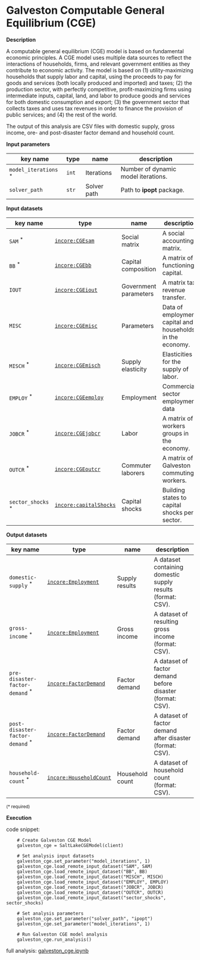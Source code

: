 # Galveston Computable General Equilibrium (CGE)

**Description**

A computable general equilibrium (CGE) model is based on fundamental economic principles. A CGE model uses multiple 
data sources to reflect the interactions of households, firms, and relevant government entities as they contribute 
to economic activity. The model is based on (1) utility-maximizing households that supply labor and capital, 
using the proceeds to pay for goods and services (both locally produced and imported) and taxes; (2) the production 
sector, with perfectly competitive, profit-maximizing firms using intermediate inputs, capital, land, and labor 
to produce goods and services for both domestic consumption and export; (3) the government sector that collects 
taxes and uses tax revenues in order to finance the provision of public services; and (4) the rest of the world. 

The output of this analysis are CSV files with domestic supply, gross income, ore- and post-disaster factor demand 
and household count.

**Input parameters**

key name | type | name | description
--- | --- | --- | ---
`model_iterations` <sup>*</sup> | `int` | Iterations | Number of dynamic model iterations.
`solver_path` | `str` | Solver path | Path to **ipopt** package.

**Input datasets**

key name | type | name | description
--- | --- | --- | ---
`SAM` <sup>*</sup> | [`incore:CGEsam`](https://incore.ncsa.illinois.edu/semantics/api/types/incore:CGEsam) | Social matrix | A social accounting matrix.
`BB` <sup>*</sup> | [`incore:CGEbb`](https://incore.ncsa.illinois.edu/semantics/api/types/incore:CGEbb) | Capital composition | A matrix of functioning capital.
`IOUT` | [`incore:CGEiout`](https://incore.ncsa.illinois.edu/semantics/api/types/incore:CGEiout) | Government parameters | A matrix tax revenue transfer.
`MISC` | [`incore:CGEmisc`](https://incore.ncsa.illinois.edu/semantics/api/types/incore:CGEmisc) | Parameters | Data of employment, capital and households <br>in the economy.
`MISCH` <sup>*</sup> | [`incore:CGEmisch`](https://incore.ncsa.illinois.edu/semantics/api/types/incore:CGEmisch) | Supply elasticity | Elasticities for the supply of labor.
`EMPLOY` <sup>*</sup> | [`incore:CGEemploy`](https://incore.ncsa.illinois.edu/semantics/api/types/incore:CGEemploy) | Employment | Commercial sector employment data
`JOBCR` <sup>*</sup> | [`incore:CGEjobcr`](https://incore.ncsa.illinois.edu/semantics/api/types/incore:CGEjobcr) | Labor | A matrix of workers groups in the economy.
`OUTCR` <sup>*</sup> | [`incore:CGEoutcr`](https://incore.ncsa.illinois.edu/semantics/api/types/incore:CGEoutcr) | Commuter laborers | A matrix of Galveston commuting workers.
`sector_shocks` <sup>*</sup> | [`incore:capitalShocks`](https://incore.ncsa.illinois.edu/semantics/api/types/incore:capitalShocks) | Capital shocks | Building states to capital <br>shocks per sector.

**Output datasets**

key name | type | name | description
--- | --- | --- | ---
`domestic-supply` <sup>*</sup> | [`incore:Employment`](https://incore.ncsa.illinois.edu/semantics/api/types/incore:Employment) | Supply results | A dataset containing domestic supply results (format: CSV).
`gross-income` <sup>*</sup> | [`incore:Employment`](https://incore.ncsa.illinois.edu/semantics/api/types/incore:Employment) | Gross income | A dataset of resulting gross income (format: CSV).
`pre-disaster-factor-demand` <sup>*</sup> | [`incore:FactorDemand`](https://incore.ncsa.illinois.edu/semantics/api/types/incore:FactorDemand) | Factor demand | A dataset of factor demand before disaster (format: CSV).
`post-disaster-factor-demand` <sup>*</sup> | [`incore:FactorDemand`](https://incore.ncsa.illinois.edu/semantics/api/types/incore:FactorDemand) | Factor demand | A dataset of factor demand after disaster (format: CSV).
`household-count` <sup>*</sup> | [`incore:HouseholdCount`](https://incore.ncsa.illinois.edu/semantics/api/types/incore:HouseholdCount) | Household count | A dataset of household count (format: CSV).

<small>(* required)</small>

**Execution**

code snippet:

```
    # Create Galveston CGE Model
    galveston_cge = SaltLakeCGEModel(client)
    
    # Set analysis input datasets
    galveston_cge.set_parameter("model_iterations", 1)
    galveston_cge.load_remote_input_dataset("SAM", SAM)
    galveston_cge.load_remote_input_dataset("BB", BB)
    galveston_cge.load_remote_input_dataset("MISCH", MISCH)
    galveston_cge.load_remote_input_dataset("EMPLOY", EMPLOY)
    galveston_cge.load_remote_input_dataset("JOBCR", JOBCR)
    galveston_cge.load_remote_input_dataset("OUTCR", OUTCR)
    galveston_cge.load_remote_input_dataset("sector_shocks", sector_shocks)

    # Set analysis parameters
    galveston_cge.set_parameter("solver_path", "ipopt")
    galveston_cge.set_parameter("model_iterations", 1)

    # Run Galveston CGE model analysis
    galveston_cge.run_analysis()
```

full analysis: [galveston_cge.ipynb](https://github.com/IN-CORE/incore-docs/blob/main/notebooks/galveston_cge.ipynb)
